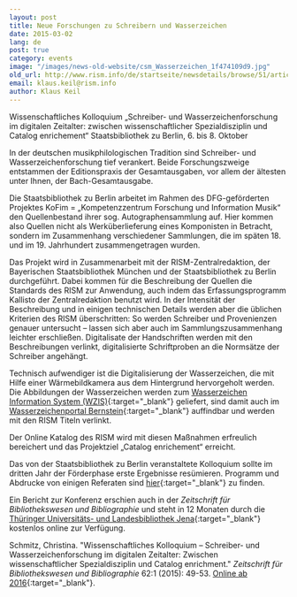```yaml
---
layout: post
title: Neue Forschungen zu Schreibern und Wasserzeichen
date: 2015-03-02
lang: de
post: true
category: events
image: "/images/news-old-website/csm_Wasserzeichen_1f474109d9.jpg"
old_url: http://www.rism.info/de/startseite/newsdetails/browse/51/article/64/new-research-on-copyists-and-watermarks.html
email: klaus.keil@rism.info
author: Klaus Keil
---
```


Wissenschaftliches Kolloquium „Schreiber- und Wasserzeichenforschung im digitalen Zeitalter: zwischen wissenschaftlicher Spezialdisziplin und Catalog enrichement“ Staatsbibliothek zu Berlin, 6. bis 8. Oktober

In der deutschen musikphilologischen Tradition sind Schreiber- und Wasserzeichenforschung tief verankert. Beide Forschungszweige entstammen der Editionspraxis der Gesamtausgaben, vor allem der ältesten unter Ihnen, der Bach-Gesamtausgabe.

Die Staatsbibliothek zu Berlin arbeitet im Rahmen des DFG-geförderten Projektes KoFim = „Kompetenzzentrum Forschung und Information Musik“ den Quellenbestand ihrer sog. Autographensammlung auf. Hier kommen also Quellen nicht als Werküberlieferung eines Komponisten in Betracht, sondern im Zusammenhang verschiedener Sammlungen, die im späten 18. und im 19. Jahrhundert zusammengetragen wurden.

Das Projekt wird in Zusammenarbeit mit der RISM-Zentralredaktion, der Bayerischen Staatsbibliothek München und der Staatsbibliothek zu Berlin durchgeführt. Dabei kommen für die Beschreibung der Quellen die Standards des RISM zur Anwendung, auch indem das Erfassungsprogramm Kallisto der Zentralredaktion benutzt wird. In der Intensität der Beschreibung und in einigen technischen Details werden aber die üblichen Kriterien des RISM überschritten: So werden Schreiber und Provenienzen genauer untersucht – lassen sich aber auch im Sammlungszusammenhang leichter erschließen. Digitalisate der Handschriften werden mit den Beschreibungen verlinkt, digitalisierte Schriftproben an die Normsätze der Schreiber angehängt.


Technisch aufwendiger ist die Digitalisierung der Wasserzeichen, die mit Hilfe einer Wärmebildkamera aus dem Hintergrund hervorgeholt werden. Die Abbildungen der Wasserzeichen werden zum [Wasserzeichen Information System (WZIS)](http://www.wasserzeichen-online.de/){:target="_blank"} geliefert, sind damit auch im [Wasserzeichenportal Bernstein](http://www.memoryofpaper.eu/){:target="_blank"} auffindbar und werden mit den RISM Titeln verlinkt.

Der Online Katalog des RISM wird mit diesen Maßnahmen erfreulich bereichert und das Projektziel „Catalog enrichement“ erreicht.

Das von der Staatsbibliothek zu Berlin veranstaltete Kolloquium sollte im dritten Jahr der Förderphase erste Ergebnisse resümieren. Programm und Abdrucke von einigen Referaten sind [hier](http://staatsbibliothek-berlin.de/en/about-the-library/departments/musik/projekte/dfg-projekt-kofim-berlin/tagung-2014/){:target="_blank"} zu finden.

Ein Bericht zur Konferenz erschien auch in der _Zeitschrift für Bibliothekswesen und Bibliographie_ und steht in 12 Monaten durch die [Thüringer Universitäts- und Landesbibliothek Jena](http://dx.doi.org/10.3196/186429501562166){:target="_blank"} kostenlos online zur Verfügung.

Schmitz, Christina. "Wissenschaftliches Kolloquium – Schreiber- und Wasserzeichenforschung im digitalen Zeitalter: Zwischen wissenschaftlicher Spezialdisziplin und Catalog enrichment." _Zeitschrift für Bibliothekswesen und Bibliographie_ 62:1 (2015): 49-53. [Online ab 2016](http://dx.doi.org/10.3196/186429501562166){:target="_blank"}.